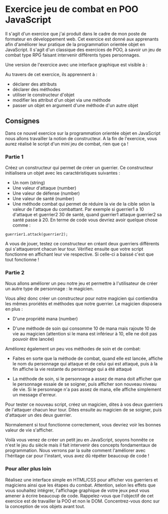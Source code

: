 # Exercice jeu de combat en POO JavaScript

Il s'agit d'un exercice que j'ai produit dans le cadre de mon poste de formateur en développement web. Cet exercice est donné aux apprenants afin d'améliorer leur pratique de la programmation orientée objet en JavaScript. Il s'agit d'un classique des exercices de POO, à savoir un jeu de combat type RPG faisant intervenir différents types personnages.

Une version de l'exercice avec une interface graphique est visible à :

Au travers de cet exercice, ils apprennent à :
- déclarer des attributs
- déclarer des méthodes
- utiliser le constructeur d'objet   
- modifier les attribut d'un objet via une méthode
- passer un objet en argument d'une méthode d'un autre objet

## Consignes

Dans ce nouvel exercice sur la programmation orientée objet en JavaScript nous allons travailler la notion de constructeur. A la fin de l'exercice, vous aurez réalisé le script d'un mini jeu de combat, rien que ça !

### Partie 1

Créez un constructeur qui permet de créer un guerrier. Ce constructeur initialisera un objet avec les caractéristiques suivantes :
- Un nom (string)
- Une valeur d'attaque (number)
- Une valeur de défense (number)
- Une valeur de santé (number)
- Une méthode combat qui permet de réduire la vie de la cible selon la valeur de l'attaque du combattant. Par exemple si guerrier1 a 10 d'attaque et guerrier2 30 de santé, quand guerrier1 attaque guerrier2 sa santé passe à 20. En terme de code vous devriez avoir quelque chose comme :

```
guerrier1.attack(guerrier2);

```

A vous de jouer, testez ce constructeur en créant deux guerriers différents qui s'attaqueront chacun leur tour. Vérifiez ensuite que votre script fonctionne en affichant leur vie respective. Si celle-ci a baissé c'est que tout fonctionne !

### Partie 2

Nous allons améliorer un peu notre jeu et permettre à l'utilisateur de créer un autre type de personnage : le magicien.

Vous allez donc créer un constructeur pour notre magicien qui contiendra les mêmes proriétés et méthodes que notre guerrier. Le magicien disposera en plus :

- D'une propriété mana (number)

- D'une méthode de soin qui consomme 10 de mana mais rajoute 10 de vie au magicien (attention si le mana est inférieur à 10, elle ne doit pas pouvoir être lancée)

Améliorez également un peu vos méthodes de soin et de combat:

- Faites en sorte que la méthode de combat, quand elle est lancée, affiche le nom du personnage qui attaque et de celui qui est attaqué, puis à la fin affiche la vie restante du personnage qui a été attaqué

- La méthode de soin, si le personnage a assez de mana doit afficher que le personnage essaie de se soigner, puis afficher son nouveau niveau de vie. Si le personnage n'a pas assez de mana, elle affiche simplement un message d'erreur.

Pour tester ce nouveau script, créez un magicien, dites à vos deux guerriers de l'attaquer chacun leur tour. Dites ensuite au magicien de se soigner, puis d'attaquer un des deux guerrier.

Normalement si tout fonctionne correctement, vous devriez voir les bonnes valeur de vie s'afficher.

Voilà vous venez de créer un petit jeu en JavaScript, soyons honnête ce n'est le jeu du siècle mais il fait intervenir des concepts fondamentaux de programmation. Nous verrons par la suite comment l'améliorer avec l'héritage car pour l'instant, vous avez dû répéter beaucoup de code !

### Pour aller plus loin

Réalisez une interface simple en HTML/CSS pour afficher vos guerriers et magiciens ainsi que les étapes du combat. Attention, selon les effets que vous souhaitez intégrer, l'affichage graphique de votre jeux peut vous amener à écrire beaucoup de code. Rappelez-vous que l'objectif de cet exercice est de travailler la POO et non le DOM. Concentrez-vous donc sur la conception de vos objets avant tout.
